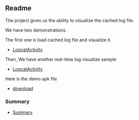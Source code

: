 ## Readme

The project gives us the ability to visualize the cached log file.

We have two demonstrations.

The first one is load cached log file and visualize it.

* [LogcatActivity](doc/logcat.md)

Then, We have another real-time log visualize sample

* [LogcatActivity](doc/realtime.md)

Here is the demo apk file

* [download](demo/app-debug.apk)

### Summary
* [Summary](doc/summary.md)